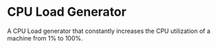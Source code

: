 # CPU Load Generator #

A CPU Load generator that constantly increases the CPU utilization of a machine from 1% to 100%.

